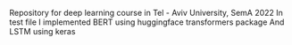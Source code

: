 Repository for deep learning course in Tel - Aviv University, SemA 2022
  In test file I implemented BERT using huggingface transformers package
  And LSTM using keras
